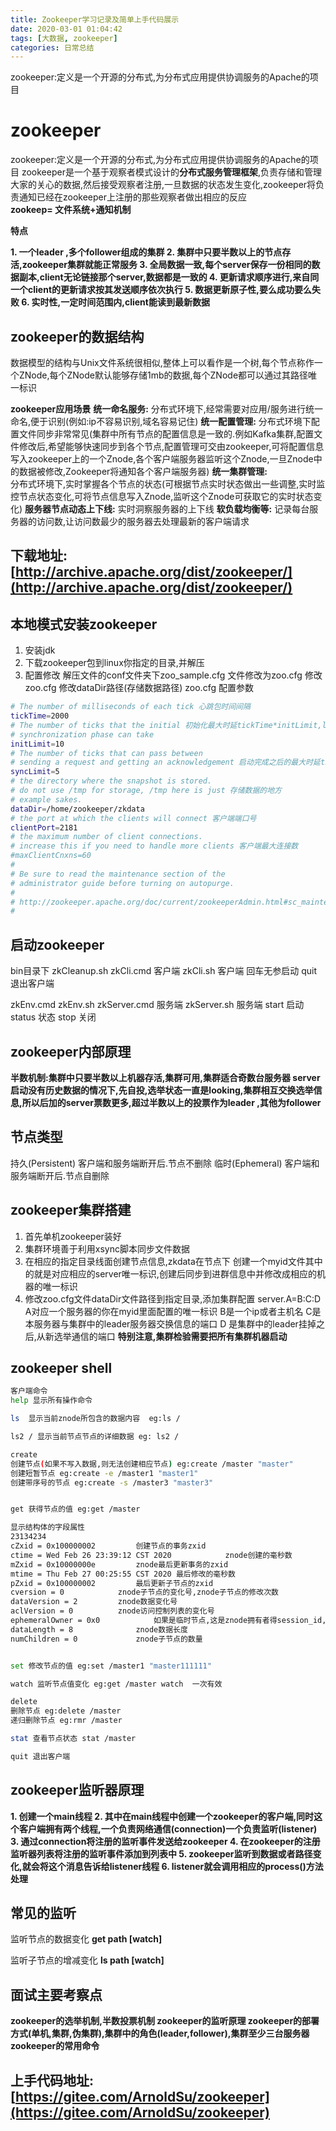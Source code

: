```yaml
---
title: Zookeeper学习记录及简单上手代码展示
date: 2020-03-01 01:04:42
tags: [大数据, zookeeper]
categories: 日常总结
---
```

zookeeper:定义是一个开源的分布式,为分布式应用提供协调服务的Apache的项目
<!--more-->
# zookeeper
zookeeper:定义是一个开源的分布式,为分布式应用提供协调服务的Apache的项目
zookeeper是一个基于观察者模式设计的**分布式服务管理框架**,负责存储和管理大家的关心的数据,然后接受观察者注册,一旦数据的状态发生变化,zookeeper将负责通知已经在zookeeper上注册的那些观察者做出相应的反应	
**zookeep= 文件系统+通知机制** 
	
**特点**		

 **1. 一个leader ,多个follower组成的集群
 2. 集群中只要半数以上的节点存活,zookeeper集群就能正常服务
 3. 全局数据一致,每个server保存一份相同的数据副本,client无论链接那个server,数据都是一致的
 4. 更新请求顺序进行,来自同一个client的更新请求按其发送顺序依次执行
 5. 数据更新原子性,要么成功要么失败
 6. 实时性,一定时间范围内,client能读到最新数据**

## zookeeper的数据结构

数据模型的结构与Unix文件系统很相似,整体上可以看作是一个树,每个节点称作一个ZNode,每个ZNode默认能够存储1mb的数据,每个ZNode都可以通过其路径唯一标识
		
**zookeeper应用场景**
**统一命名服务:**
分布式环境下,经常需要对应用/服务进行统一命名,便于识别(例如:ip不容易识别,域名容易记住)
**统一配置管理:**
分布式环境下配置文件同步非常常见(集群中所有节点的配置信息是一致的.例如Kafka集群,配置文件修改后,希望能够快速同步到各个节点,配置管理可交由zookeeper,可将配置信息写入zookeeper上的一个Znode,各个客户端服务器监听这个Znode,一旦Znode中的数据被修改,Zookeeper将通知各个客户端服务器)
**统一集群管理:**			
分布式环境下,实时掌握各个节点的状态(可根据节点实时状态做出一些调整,实时监控节点状态变化,可将节点信息写入Znode,监听这个Znode可获取它的实时状态变化)
**服务器节点动态上下线:**
实时洞察服务器的上下线
**软负载均衡等:**
记录每台服务器的访问数,让访问数最少的服务器去处理最新的客户端请求
			

## 下载地址:[http://archive.apache.org/dist/zookeeper/](http://archive.apache.org/dist/zookeeper/)


## 本地模式安装zookeeper

	

 1. 安装jdk
 2. 下载zookeeper包到linux你指定的目录,并解压
 3. 配置修改
	解压文件的conf文件夹下zoo_sample.cfg 文件修改为zoo.cfg 
	修改zoo.cfg 修改dataDir路径(存储数据路径)
	zoo.cfg 配置参数
				

```bash
# The number of milliseconds of each tick 心跳包时间间隔
tickTime=2000 
# The number of ticks that the initial 初始化最大时延tickTime*initLimit,leader与follower超过这个时间就断掉,通讯机制
# synchronization phase can take
initLimit=10 
# The number of ticks that can pass between
# sending a request and getting an acknowledgement 启动完成之后的最大时延tickTime*syncLimit,leader与follower超过这个时间就断掉,通讯机制
syncLimit=5
# the directory where the snapshot is stored.
# do not use /tmp for storage, /tmp here is just 存储数据的地方
# example sakes.
dataDir=/home/zookeeper/zkdata
# the port at which the clients will connect 客户端端口号
clientPort=2181
# the maximum number of client connections.
# increase this if you need to handle more clients 客户端最大连接数 
#maxClientCnxns=60
#
# Be sure to read the maintenance section of the
# administrator guide before turning on autopurge.
#
# http://zookeeper.apache.org/doc/current/zookeeperAdmin.html#sc_maintenance
#
```

			

## 启动zookeeper

bin目录下
zkCleanup.sh
zkCli.cmd 客户端
zkCli.sh 客户端
	回车无参启动 
	quit 退出客户端
	
zkEnv.cmd
zkEnv.sh
zkServer.cmd 服务端
zkServer.sh 服务端
	start 启动
	status 状态
	stop 关闭
	
	

## zookeeper内部原理

**半数机制:集群中只要半数以上机器存活,集群可用,集群适合奇数台服务器
server启动没有历史数据的情况下,先自投,选举状态一直是looking,集群相互交换选举信息,所以后加的server票数更多,超过半数以上的投票作为leader ,其他为follower**
## 节点类型
持久(Persistent) 客户端和服务端断开后.节点不删除
临时(Ephemeral) 客户端和服务端断开后.节点自删除

## zookeeper集群搭建

 1. 首先单机zookeeper装好
 2. 集群环境善于利用xsync脚本同步文件数据
 3. 在相应的指定目录线面创建节点信息,zkdata在节点下	创建一个myid文件其中的就是对应相应的server唯一标识,创建后同步到进群信息中并修改成相应的机器的唯一标识
 4. 修改zoo.cfg文件dataDir文件路径到指定目录,添加集群配置
		server.A=B:C:D 
		A对应一个服务器的你在myid里面配置的唯一标识 	B是一个ip或者主机名  C是本服务器与集群中的leader服务器交换信息的端口 D 是集群中的leader挂掉之后,从新选举通信的端口
		**特别注意,集群检验需要把所有集群机器启动**

## zookeeper shell

```bash
客户端命令
help 显示所有操作命令

ls  显示当前znode所包含的数据内容  eg:ls /

ls2 / 显示当前节点节点的详细数据 eg: ls2 /

create 
创建节点(如果不写入数据,则无法创建相应节点) eg:create /master "master"
创建短暂节点 eg:create -e /master1 "master1"
创建带序号的节点 eg:create -s /master3 "master3"


get 获得节点的值 eg:get /master 

显示结构体的字段属性 
23134234
cZxid = 0x100000002			创建节点的事务zxid 
ctime = Wed Feb 26 23:39:12 CST 2020			znode创建的毫秒数
mZxid = 0x10000000e			znode最后更新事务的zxid
mtime = Thu Feb 27 00:25:55 CST 2020 最后修改的毫秒数 
pZxid = 0x100000002			最后更新子节点的zxid
cversion = 0			znode子节点的变化号,znode子节点的修改次数
dataVersion = 2			znode数据变化号
aclVersion = 0			znode访问控制列表的变化号
ephemeralOwner = 0x0			如果是临时节点,这是znode拥有者得session_id,如果不是则是0
dataLength = 8				znode数据长度 
numChildren = 0				znode子节点的数量


set 修改节点的值 eg:set /master1 "master111111"

watch 监听节点值变化 eg:get /master watch  一次有效

delete 
删除节点 eg:delete /master
递归删除节点 eg:rmr /master 

stat 查看节点状态 stat /master 

quit 退出客户端
```
## zookeeper监听器原理

 **1. 创建一个main线程
 2. 其中在main线程中创建一个zookeeper的客户端,同时这个客户端拥有两个线程,一个负责网络通信(connection)一个负责监听(listener)
 3. 通过connection将注册的监听事件发送给zookeeper
 4. 在zookeeper的注册监听器列表将注册的监听事件添加到列表中
 5. zookeeper监听到数据或者路径变化,就会将这个消息告诉给listener线程
 6. listener就会调用相应的process()方法处理**

## 常见的监听

监听节点的数据变化
**get path [watch]**
	
监听子节点的增减变化
**ls path [watch]**
	
	

## 面试主要考察点
**zookeeper的选举机制,半数投票机制
zookeeper的监听原理
zookeeper的部署方式(单机,集群,伪集群),集群中的角色(leader,follower),集群至少三台服务器
zookeeper的常用命令**
## 上手代码地址:[https://gitee.com/ArnoldSu/zookeeper](https://gitee.com/ArnoldSu/zookeeper)